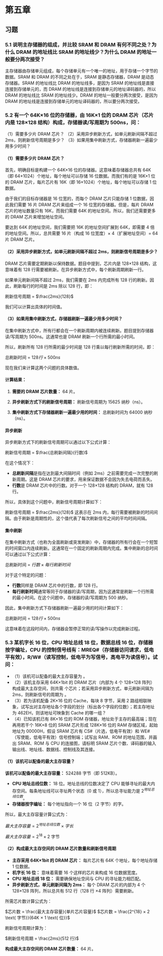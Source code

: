 # 第五章

## 习题

### 5.1 说明主存储器的组成，并比较 SRAM 和 DRAM 有何不同之处？为什么 DRAM 的地址线比 SRAM 的地址线少？为什么 DRAM 的地址一般要分两次接受？

主存储器由存储单元组成，每个存储单元有一个唯一的地址，用于存储一个字节的数据。SRAM 和 DRAM 的不同之处在于，SRAM 是静态存储器，DRAM 是动态存储器。SRAM 的地址线比 DRAM 的地址线多，是因为 SRAM 的地址线是直接连接到存储单元的，而 DRAM 的地址线是连接到存储单元的地址译码器的，所以 DRAM 的地址线比 SRAM 的地址线少。DRAM 的地址一般要分两次接受，是因为 DRAM 的地址线是连接到存储单元的地址译码器的，所以要分两次接受。

### 5.2 有一个 64K×16 位的存储器，由 16K×1 位的 DRAM 芯片（芯片内是 128×128 结构）构成，存储器读/写周期为 500ns，问：

（1）需要多少片 DRAM 芯片？
（2）采用异步刷新方式，如单元刷新间隔不超过 2ms，则刷新信号周期是多少？
（3）如果用集中刷新方式，存储器刷新一遍最少用多少时间？

#### （1）需要多少片 DRAM 芯片？

首先，明确目标是构建一个 64K×16 位的存储器。这意味着存储器总共有 64K（即 64×1024）个地址，每个地址可以存储 16 位数据。而我们有的是 16K×1 位的 DRAM 芯片，每片芯片有 16K（即 16×1024）个地址，每个地址可以存储 1 位数据。

由于我们的目标存储器是 16 位宽的，而每个 DRAM 芯片只能存储 1 位数据，因此我们需要 16 片 DRAM 芯片来组成一个 16 位宽的存储器。但是，每片 DRAM 芯片的地址数量只有 16K，而我们需要 64K 的地址空间。所以，我们还需要更多的 DRAM 芯片来增加地址空间。

要达到 64K 的地址空间，我们需要把 16K 的地址空间扩展到 64K，即需要 4 倍的地址空间。所以，总共需要 16 片（构成 16 位宽度）× 4（扩展地址空间）= 64 片 DRAM 芯片。

#### （2）采用异步刷新方式，如单元刷新间隔不超过 2ms，则刷新信号周期是多少？

DRAM 芯片需要定期刷新以保持数据。题目中提到，芯片内是 128×128 结构，这意味着有 128 行需要被刷新。在异步刷新方式中，每个刷新周期刷新一行。

如果单元刷新间隔不超过 2ms，我们需要在 2ms 内完成所有 128 行的刷新。因此，刷新每行的时间是 2ms 除以 128 行，即：

刷新信号周期 = $\frac{2ms}{128}$

我们可以计算出具体的时间值。

#### （3）如果用集中刷新方式，存储器刷新一遍最少用多少时间？

在集中刷新方式中，所有行都会在一个刷新周期内被连续刷新。题目提到存储器读/写周期为 500ns。这通常也是 DRAM 刷新一个行所需的最小时间。

所以，刷新所有 128 行所需的最少时间是 128 行乘以每行刷新所需的时间，即：

总刷新时间 = $128 行 × 500ns$

现在我们来计算这两个问题的具体数值。

#### 计算结果：

1. **需要的 DRAM 芯片数量：** 64 片。

2. **异步刷新方式下的刷新信号周期：** 刷新信号周期为 15625 纳秒（ns）。

3. **集中刷新方式下存储器刷新一遍最少用的时间：** 总刷新时间为 64000 纳秒（ns）。

#### 异步刷新

异步刷新方式下的刷新信号周期可以通过以下公式计算：

刷新信号周期 = $\frac{总刷新间隔}{行数}$

在这个情况下：

- **总刷新间隔**是指在达到最大间隔时间（例如 2ms）之前需要完成一次完整的刷新周期。这是 DRAM 芯片的要求，用来保证数据不会因为失去电荷而丢失。
- **行数**是 DRAM 芯片中的行数。对于一个 128×128 结构的 DRAM，就有 128 行。

所以，具体到这个问题中，刷新信号周期计算如下：

刷新信号周期 = $\frac{2ms}{128}$
这表示在 2ms 内，每行需要被刷新的时间间隔。由于刷新是周期性的，这个值代表了每次刷新信号之间的平均时间间隔。

#### 集中刷新

在集中刷新方式（也称为全面刷新或突发刷新）中，存储器的所有行会在一个短暂的时间窗口内连续刷新。这通常在一个固定的刷新周期内完成。集中刷新的总时间可以通过以下公式计算：

总刷新时间 = $行数 × 每行刷新时间$

对于这个特定的问题：

- **行数**同样是 DRAM 芯片中的行数，即 128 行。
- **每行刷新时间**通常等同于存储器的读/写周期，因为这通常是刷新一个行所需的最小时间。在这个问题中，存储器的读/写周期为 500 纳秒。

因此，集中刷新方式下存储器刷新一遍最少用的时间计算如下：

总刷新时间 = $128行 × 500ns$

这意味着在这段时间内，存储器会暂停正常的读/写操作以完成刷新过程。

### 5.3 某机字长 16 位，CPU 地址总线 18 位，数据总线 16 位，存储器按字编址，CPU 的控制信号线有：MREQ#（存储器访问请求，低电平有效），R/W#（读写控制，低电平为写信号，高电平为读信号）。试问：

- （1）该机可以配备的最大主存容量为 。
- （2）该机主存采用 64K×1bit 的 DRAM 芯片（内部为 4 个 128×128 阵列）构成最大主存空间，则共需 个芯片；若采用异步刷新方式，单元刷新间隔为 2ms，则刷新信号的周期为 。
- （3）若为该机配备 2K×16 位的 Cache，每块 8 字节，采用 2 路组相联映象，试写出对主存地址各个字段的划分（标出各个字段的位数）；若主存地址为 462EH，则该地址可映象到 Cache 的哪一组？
- （4）已知该机已有 8K×16 位的 ROM 存储器，地址处于主存的最高端；现在再用若干个 16K×8 位的 SRAM 芯片形成 128K×16 位的 RAM 存储区域，起始地址为 00000H，假设 SRAM 芯片有 CS#（片选，低电平有效）和 WE#（写使能，低电平有效）信号控制端；试写出 RAM、ROM 的地址范围，并画出 SRAM、ROM 与 CPU 的连接图，请标明 SRAM 芯片个数、译码器的输入输出线、地址线、数据线、控制线及其连接。

#### （1）该机可以配备的最大主存容量？

**该机可以配备的最大主存容量：** 524288 字节（即 512KB）。

- **CPU 地址总线位数：** 18 位。地址总线的位数决定了 CPU 能够寻址的最大内存空间。每条地址线可以寻址两个状态（0 或 1），所以总寻址能力是 $2^{地址总线位数}$。
- **存储器按字编址：** 每个地址指向一个 16 位（2 字节）的字。

所以，最大主存容量计算公式为：

$最大主存容量 = 2^{地址总线位数} × 字长$

$最大主存容量 = 2^{18} × 2 \text{ 字节}$

#### （2）构成最大主存空间的 DRAM 芯片数量和刷新信号周期

- **主存采用 64K×1bit 的 DRAM 芯片：** 每片芯片有 64K 个地址，每个地址存储 1 位数据。
- **机字长 16 位：** 意味着需要 16 个这样的芯片来构成 16 位数据宽度。
- **CPU 地址总线 18 位：** 需要确保地址空间与 CPU 的寻址能力相匹配。
- **异步刷新方式，单元刷新间隔为 2ms：** 每个 DRAM 芯片的内部为 4 个 128×128 阵列，所以总共有 512 行（128 行 ×4 阵列）需要刷新。

所需芯片数计算公式为：

$芯片数 = \frac{最大主存容量}{单片芯片容量}$
$芯片数 = \frac{2^{18} × 2 \text{ 字节}}{64K × 1 \text{ 位}}$

刷新信号周期计算为：

$刷新信号周期 = \frac{2ms}{512 行}$

**构成最大主存空间的 DRAM 芯片数量：** 64 片。
